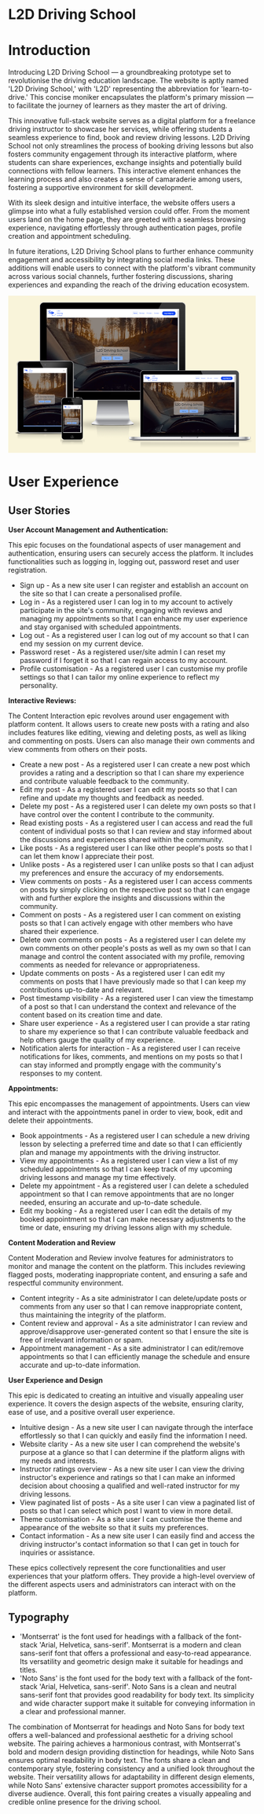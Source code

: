 # L2D Driving School

# Introduction

Introducing L2D Driving School — a groundbreaking prototype set to revolutionise the driving education landscape. The website is aptly named 'L2D Driving School,' with 'L2D' representing the abbreviation for 'learn-to-drive.' This concise moniker encapsulates the platform's primary mission — to facilitate the journey of learners as they master the art of driving.

This innovative full-stack website serves as a digital platform for a freelance driving instructor to showcase her services, while offering students a seamless experience to find, book and review driving lessons. L2D Driving School not only streamlines the process of booking driving lessons but also fosters community engagement through its interactive platform, where students can share experiences, exchange insights and potentially build connections with fellow learners. This interactive element enhances the learning process and also creates a sense of camaraderie among users, fostering a supportive environment for skill development.

With its sleek design and intuitive interface, the website offers users a glimpse into what a fully established version could offer. From the moment users land on the home page, they are greeted with a seamless browsing experience, navigating effortlessly through authentication pages, profile creation and appointment scheduling.

In future iterations, L2D Driving School plans to further enhance community engagement and accessibility by integrating social media links. These additions will enable users to connect with the platform's vibrant community across various social channels, further fostering discussions, sharing experiences and expanding the reach of the driving education ecosystem.

![L2D home page shown on various devices](documentation/amiresponsive.png)

# User Experience

## User Stories

**User Account Management and Authentication:**

This epic focuses on the foundational aspects of user management and authentication, ensuring users can securely access the platform. It includes functionalities such as logging in, logging out, password reset and user registration.

* Sign up - As a new site user I can register and establish an account on the site so that I can create a personalised profile.
* Log in - As a registered user I can log in to my account to actively participate in the site's community, engaging with reviews and managing my appointments so that I can enhance my user experience and stay organised with scheduled appointments.
* Log out - As a registered user I can log out of my account so that I can end my session on my current device.
* Password reset - As a registered user/site admin I can reset my password if I forget it so that I can regain access to my account.
* Profile customisation - As a registered user I can customise my profile settings so that I can tailor my online experience to reflect my personality.

**Interactive Reviews:**

The Content Interaction epic revolves around user engagement with platform content. It allows users to create new posts with a rating and also includes features like editing, viewing and deleting posts, as well as liking and commenting on posts. Users can also manage their own comments and view comments from others on their posts.

* Create a new post - As a registered user I can create a new post which provides a rating and a description so that I can share my experience and contribute valuable feedback to the community.
* Edit my post - As a registered user I can edit my posts so that I can refine and update my thoughts and feedback as needed.
* Delete my post - As a registered user I can delete my own posts so that I have control over the content I contribute to the community.
* Read existing posts - As a registered user I can access and read the full content of individual posts so that I can review and stay informed about the discussions and experiences shared within the community.
* Like posts - As a registered user I can like other people's posts so that I can let them know I appreciate their post.
* Unlike posts - As a registered user I can unlike posts so that I can adjust my preferences and ensure the accuracy of my endorsements.
* View comments on posts - As a registered user I can access comments on posts by simply clicking on the respective post so that I can engage with and further explore the insights and discussions within the community.
* Comment on posts - As a registered user I can comment on existing posts so that I can actively engage with other members who have shared their experience.
* Delete own comments on posts - As a registered user I can delete my own comments on other people's posts as well as my own so that I can manage and control the content associated with my profile, removing comments as needed for relevance or appropriateness.
* Update comments on posts - As a registered user I can edit my comments on posts that I have previously made so that I can keep my contributions up-to-date and relevant.
* Post timestamp visibility - As a registered user I can view the timestamp of a post so that I can understand the context and relevance of the content based on its creation time and date.
* Share user experience - As a registered user I can provide a star rating to share my experience so that I can contribute valuable feedback and help others gauge the quality of my experience.
* Notification alerts for interaction - As a registered user I can receive notifications for likes, comments, and mentions on my posts so that I can stay informed and promptly engage with the community's responses to my content.

**Appointments:**

This epic encompasses the management of appointments. Users can view and interact with the appointments panel in order to view, book, edit and delete their appointments.

* Book appointments - As a registered user I can schedule a new driving lesson by selecting a preferred time and date so that I can efficiently plan and manage my appointments with the driving instructor.
* View my appointments - As a registered user I can view a list of my scheduled appointments so that I can keep track of my upcoming driving lessons and manage my time effectively.
* Delete my appointment - As a registered user I can delete a scheduled appointment so that I can remove appointments that are no longer needed, ensuring an accurate and up-to-date schedule.
* Edit my booking - As a registered user I can edit the details of my booked appointment so that I can make necessary adjustments to the time or date, ensuring my driving lessons align with my schedule.

**Content Moderation and Review**

Content Moderation and Review involve features for administrators to monitor and manage the content on the platform. This includes reviewing flagged posts, moderating inappropriate content, and ensuring a safe and respectful community environment.

* Content integrity - As a site administrator I can delete/update posts or comments from any user so that I can remove inappropriate content, thus maintaining the integrity of the platform.
* Content review and approval - As a site administrator I can review and approve/disapprove user-generated content so that I ensure the site is free of irrelevant information or spam.
* Appointment management - As a site administrator I can edit/remove appointments so that I can efficiently manage the schedule and ensure accurate and up-to-date information.

**User Experience and Design**

This epic is dedicated to creating an intuitive and visually appealing user experience. It covers the design aspects of the website, ensuring clarity, ease of use, and a positive overall user experience.

* Intuitive design - As a new site user I can navigate through the interface effortlessly so that I can quickly and easily find the information I need.
* Website clarity - As a new site user I can comprehend the website's purpose at a glance so that I can determine if the platform aligns with my needs and interests.
* Instructor ratings overview - As a new site user I can view the driving instructor's experience and ratings so that I can make an informed decision about choosing a qualified and well-rated instructor for my driving lessons.
* View paginated list of posts - As a site user I can view a paginated list of posts so that I can select which post I want to view in more detail.
* Theme customisation - As a site user I can customise the theme and appearance of the website so that it suits my preferences.
* Contact information - As a new site user I can easily find and access the driving instructor's contact information so that I can get in touch for inquiries or assistance.

These epics collectively represent the core functionalities and user experiences that your platform offers. They provide a high-level overview of the different aspects users and administrators can interact with on the platform.

## Typography

* 'Montserrat' is the font used for headings with a fallback of the font-stack 'Arial, Helvetica, sans-serif'. Montserrat is a modern and clean sans-serif font that offers a professional and easy-to-read appearance. Its versatility and geometric design make it suitable for headings and titles.
* 'Noto Sans' is the font used for the body text with a fallback of the font-stack 'Arial, Helvetica, sans-serif'. Noto Sans is a clean and neutral sans-serif font that provides good readability for body text. Its simplicity and wide character support make it suitable for conveying information in a clear and professional manner.

The combination of Montserrat for headings and Noto Sans for body text offers a well-balanced and professional aesthetic for a driving school website. The pairing achieves a harmonious contrast, with Montserrat's bold and modern design providing distinction for headings, while Noto Sans ensures optimal readability in body text. The fonts share a clean and contemporary style, fostering consistency and a unified look throughout the website. Their versatility allows for adaptability in different design elements, while Noto Sans' extensive character support promotes accessibility for a diverse audience. Overall, this font pairing creates a visually appealing and credible online presence for the driving school.
